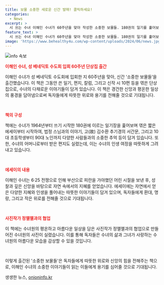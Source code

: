 ```yaml
---
title: 보물 소중한 새로운 신간 발매! 클릭하세요!
categories:
  - News
excerpt: >
  시 쓰는 수녀 이해인 수녀가 60주년을 맞아 작성한 소중한 보물들. 180권의 일기를 훑어보며 가슴에 품었던 이야기들을 짧은 글로 엮은 에세이. 법정 스님과의 이야기, 추억, 시 등 다양한 사연을 담아 전 세대를 아우르며 전합니다. 어머니의 편지, 어린 시절의 희생과 신앙심 그리고 자연으로부터 얻은 지혜를 통해 아픔을 껴안는 환대의 책. 사진가와 함께한 따뜻한 일상 사진도 수록되어 있습니다.
feature_text: >
  시 쓰는 수녀 이해인 수녀가 60주년을 맞아 작성한 소중한 보물들. 180권의 일기를 훑어보며 가슴에 품었던 이야기들을 짧은 글로 엮은 에세이. 법정 스님과의 이야기, 추억, 시 등 다양한 사연을 담아 전 세대를 아우르며 전합니다. 어머니의 편지, 어린 시절의 희생과 신앙심 그리고 자연으로부터 얻은 지혜를 통해 아픔을 껴안는 환대의 책. 사진가와 함께한 따뜻한 일상 사진도 수록되어 있습니다.
image: 'https://www.behealthy4u.com/wp-content/uploads/2024/06/news.jpg'
---
```


<p><img src="https://www.behealthy4u.com/wp-content/uploads/2024/06/news.jpg" alt="info 속보" /></p>

<p><b><span style="color: #ee2323;">이해인 수녀, 성 베네딕토 수도회 입회 60주년 단상집 출간</span></b></p>

<p>이해인 수녀가 성 베네딕토 수도회에 입회한 지 60주년을 맞아, 신간 ‘소중한 보물들’을 출간했습니다. 이 책은 그동안 쓴 일기, 편지, 칼럼, 그리고 신작 시 10편 등을 엮은 단상집으로, 수녀의 다채로운 이야기들이 담겨 있습니다. 이 책은 경건한 신앙과 평온한 일상의 풍경을 담아냄으로써 독자들에게 따뜻한 위로와 용기를 전해줄 것으로 기대됩니다.</p>

<p data-ke-size="size16">&nbsp;</p>

<p><b><span style="color: #ee2323;">책의 구성</span></b></p>

<p>책에는 수녀가 1964년부터 쓰기 시작한 180권에 이르는 일기장을 훑어보며 엮은 짧은 에세이부터 시작하여, 법정 스님과의 이야기, 고(故) 김수환 추기경의 서간문, 그리고 10대 초등학생부터 90대 노인까지 다양한 사람들과의 소중한 추억 등이 담겨 있습니다. 또한, 수녀의 어머니로부터 받은 편지도 실렸는데, 이는 수녀의 인생 여정을 따뜻하게 그려내고 있습니다.</p>

<p data-ke-size="size16">&nbsp;</p>

<p><b><span style="color: #ee2323;">에세이의 내용</span></b></p>

<p>이해인 수녀는 6·25 전쟁으로 인해 부산으로 피란을 가야했던 어린 시절을 보낸 후, 성찰과 깊은 신앙을 바탕으로 자연 속에서의 지혜를 얻었습니다. 에세이에는 자연에서 얻은 다양한 지혜와 인생을 풀어내는 따뜻한 이야기들이 담겨 있으며, 독자들에게 환대, 명랑, 그리고 작은 위로를 전해줄 것으로 기대됩니다.</p>

<p data-ke-size="size16">&nbsp;</p>

<p><b><span style="color: #ee2323;">사진작가 정멜멜과의 협업</span></b></p>

<p>이 책에는 수녀원의 평온하고 아름다운 일상을 담은 사진작가 정멜멜과의 협업으로 만들어진 수녀원의 사진이 실렸습니다. 이를 통해 독자들은 수녀의 삶과 그녀가 사랑하는 수녀원의 아름다운 모습을 감상할 수 있을 것입니다.</p>

<p data-ke-size="size16">&nbsp;</p>

<p>이렇게 출간된 '소중한 보물들'은 독자들에게 따뜻한 위로와 신앙의 힘을 전해주는 책으로, 이해인 수녀의 소중한 이야기들이 읽는 이들에게 용기를 심어줄 것으로 기대됩니다.</p>
생생한 뉴스, <a href="https://onioninfo.kr" rel="dofollow">onioninfo.kr</a>


